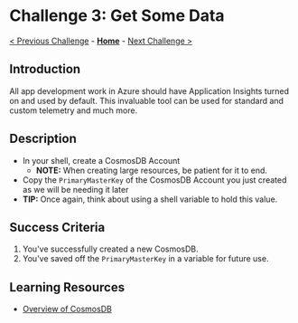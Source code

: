 # Challenge 3: Get Some Data

[< Previous Challenge](./Challenge-02.md) - **[Home](../README.md)** - [Next Challenge >](./Challenge-04.md)

## Introduction

All app development work in Azure should have Application Insights turned on and used by default. This invaluable tool can be used for standard and custom telemetry and much more.

## Description

- In your shell, create a CosmosDB Account 
  - **NOTE:** When creating large resources, be patient for it to end.
- Copy the `PrimaryMasterKey` of the CosmosDB Account you just created as we will be needing it later
- **TIP:** Once again, think about using a shell variable to hold this value.

## Success Criteria

1. You've successfully created a new CosmosDB.
2. You've saved off the `PrimaryMasterKey` in a variable for future use.

## Learning Resources

- [Overview of CosmosDB](https://docs.microsoft.com/en-us/azure/cosmos-db/introduction)
